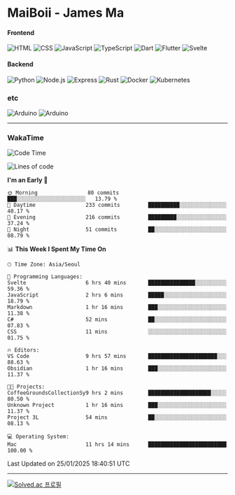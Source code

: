 # MaiBoii - James Ma

#### Frontend
![HTML](https://img.shields.io/badge/-HTML-E34F26?style=flat-square&logo=html5&logoColor=white)
![CSS](https://img.shields.io/badge/-CSS-1572B6?style=flat-square&logo=css3)
![JavaScript](https://img.shields.io/badge/-JavaScript-F7DF1E?style=flat-square&logo=javascript&logoColor=black)
![TypeScript](https://img.shields.io/badge/-TypeScript-02569B?style=flat-square&logo=typescript&logoColor=white)
![Dart](https://img.shields.io/badge/-Dart-0175C2?style=flat-square&logo=dart)
![Flutter](https://img.shields.io/badge/-Flutter-02569B?style=flat-square&logo=flutter)
![Svelte](https://img.shields.io/badge/-Svelte-E34F26?style=flat-square&logo=svelte&logoColor=white)


#### Backend
![Python](https://img.shields.io/badge/-Python-3776AB?style=flat-square&logo=python&logoColor=white)
![Node.js](https://img.shields.io/badge/-Node.js-339933?style=flat-square&logo=node.js&logoColor=white)
![Express](https://img.shields.io/badge/-Express-339933?style=flat-square&logo=express&logoColor=white)
![Rust](https://img.shields.io/badge/-Rust-000000?style=flat-square&logo=rust&logoColor=white)
![Docker](https://img.shields.io/badge/-Docker-2496ED?style=flat-square&logo=docker&logoColor=white)
![Kubernetes](https://img.shields.io/badge/-Kubernetes-326CE5?style=flat-square&logo=kubernetes&logoColor=white)


### etc
![Arduino](https://img.shields.io/badge/-Arduino-00878F?style=flat-square&logo=arduino&logoColor=white)
![Arduino](https://img.shields.io/badge/-Unity-232326?style=flat-square&logo=unity&logoColor=white)

---
### WakaTime
<!--START_SECTION:waka-->
![Code Time](http://img.shields.io/badge/Code%20Time-1%2C037%20hrs%2041%20mins-blue)

![Lines of code](https://img.shields.io/badge/From%20Hello%20World%20I%27ve%20Written-1.8%20million%20lines%20of%20code-blue)

**I'm an Early 🐤** 

```text
🌞 Morning                80 commits          ███░░░░░░░░░░░░░░░░░░░░░░   13.79 % 
🌆 Daytime                233 commits         ██████████░░░░░░░░░░░░░░░   40.17 % 
🌃 Evening                216 commits         █████████░░░░░░░░░░░░░░░░   37.24 % 
🌙 Night                  51 commits          ██░░░░░░░░░░░░░░░░░░░░░░░   08.79 % 
```


📊 **This Week I Spent My Time On** 

```text
🕑︎ Time Zone: Asia/Seoul

💬 Programming Languages: 
Svelte                   6 hrs 40 mins       ███████████████░░░░░░░░░░   59.36 % 
JavaScript               2 hrs 6 mins        █████░░░░░░░░░░░░░░░░░░░░   18.79 % 
Markdown                 1 hr 16 mins        ███░░░░░░░░░░░░░░░░░░░░░░   11.38 % 
C#                       52 mins             ██░░░░░░░░░░░░░░░░░░░░░░░   07.83 % 
CSS                      11 mins             ░░░░░░░░░░░░░░░░░░░░░░░░░   01.75 % 

🔥 Editors: 
VS Code                  9 hrs 57 mins       ██████████████████████░░░   88.63 % 
Obsidian                 1 hr 16 mins        ███░░░░░░░░░░░░░░░░░░░░░░   11.37 % 

🐱‍💻 Projects: 
CoffeeGroundsCollectionSy9 hrs 2 mins        ████████████████████░░░░░   80.50 % 
Unknown Project          1 hr 16 mins        ███░░░░░░░░░░░░░░░░░░░░░░   11.37 % 
Project 3L               54 mins             ██░░░░░░░░░░░░░░░░░░░░░░░   08.13 % 

💻 Operating System: 
Mac                      11 hrs 14 mins      █████████████████████████   100.00 % 
```


 Last Updated on 25/01/2025 18:40:51 UTC
<!--END_SECTION:waka-->
---
[![Solved.ac
프로필](http://mazassumnida.wtf/api/v2/generate_badge?boj=msu2020)](https://solved.ac/msu2020)
